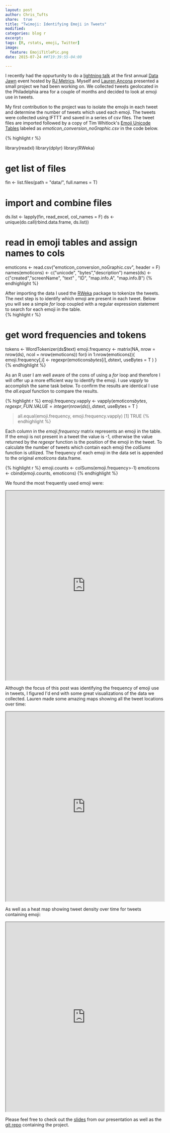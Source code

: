 ```yaml
---
layout: post
author: Chris_Tufts
share:  true
title: "Twimoji: Identifying Emoji in Tweets"
modified:
categories: blog r
excerpt:
tags: [R, rstats, emoji, Twitter]
image:
  feature: EmojiTitlePic.png
date: 2015-07-24 ##T19:39:55-04:00

---
```


I recently had the oppurtunity to do a [lightning talk](https://blog.rjmetrics.com/2015/07/22/heres-what-went-down-at-phillys-first-annual-data-jawn/) at the first annual [Data Jawn](http://rjmetrics.ticketleap.com/data-jawn/details) event hosted by [RJ Metrics](https://rjmetrics.com/).  Myself and [Lauren Ancona](https://twitter.com/laurenancona) presented a small project we had been working on.  We collected tweets geolocated in the Philadelphia area for a couple of months and decided to look at emoji use in tweets.  

My first contribution to the project was to isolate the emojis in each tweet and determine the number of tweets which used each emoji.  The tweets were collected using IFTTT and saved in a series of csv files. The tweet files are imported followed by a copy of Tim Whitlock's [Emoji Unicode Tables](http://apps.timwhitlock.info/emoji) labeled as <i>emoticon_conversion_noGraphic.csv</i> in the code below.   

{% highlight r %}

library(readxl)
library(dplyr)
library(RWeka)

# get list of files
fin <- list.files(path = "data/", full.names = T)
# import and combine files
ds.list <- lapply(fin, read_excel, col_names = F)
ds <- unique(do.call(rbind.data.frame, ds.list))
# read in emoji tables and assign names to cols
emoticons <- read.csv("emoticon_conversion_noGraphic.csv", header = F)
names(emoticons) <- c("unicode", "bytes","description")
names(ds) <- c("created","screenName", "text" , "ID", "map.info.A", "map.info.B")
{% endhighlight %}


After importing the data I used the [RWeka](https://cran.r-project.org/web/packages/RWeka/index.html) package to tokenize the tweets. The next step is to identify which emoji are present in each tweet.  Below you will see a simple <i>for</i> loop coupled with a regular expression statement to search for each emoji in the table.   
{% highlight r %}
# get word frequencies and tokens
tokens <- WordTokenizer(ds$text)
emoji.frequency <- matrix(NA, nrow = nrow(ds), ncol = nrow(emoticons))
for(i in 1:nrow(emoticons)){
  emoji.frequency[,i] <- regexpr(emoticons$bytes[i],ds$text, useBytes = T )
}
{% endhighlight %}

As an R user I am well aware of the cons of using a <i>for</i> loop and therefore I will offer up a more efficient way to identify the emoji.  I use <i>vapply</i> to accomplish the same task below.  To confirm the results are identical I use the <i>all.equal</i> function to compare the results. 

{% highlight r %}
emoji.frequency.vapply <- vapply(emoticons$bytes,
                                   regexpr,FUN.VALUE = integer(nrow(ds)),
                                   ds$text, useBytes = T )

> all.equal(emoji.frequency, emoji.frequency.vapply)
[1] TRUE
{% endhighlight %}


Each column in the <i>emoji.frequency</i> matrix represents an emoji in the table.  If the emoji is not present in a tweet the value is -1, otherwise the value returned by the <i>regexpr</i> function is the position of the emoji in the tweet.  To calculate the number of tweets which contain each emoji the <i>colSums</i> function is utilized. The frequency of each emoji in the data set is appended to the original <i>emoticons</i> data.frame. 

{% highlight r %}
emoji.counts <- colSums(emoji.frequency>-1)
emoticons <- cbind(emoji.counts, emoticons)
{% endhighlight %}

We found the most frequently used emoji were: 

<iframe src="http://laurenancona.github.io/twimoji/#/6" width="100%" height="600px"></iframe> 

Although the focus of this post was identifying the frequency of emoji use in tweets, I figured I'd end with some great visualizations of the data we collected. Lauren made some amazing maps showing all the tweet locations over time: 

<iframe src="http://laurenancona.github.io/twimoji/web/all-tweets.html" width="100%" height="600px"></iframe> 

As well as a heat map showing tweet density over time for tweets containing emoji:

<iframe src="http://laurenancona.github.io/twimoji/web/emoji-tweets.html" width="100%" height="600px"></iframe> 

Please feel free to check out the [slides](http://laurenancona.github.io/twimoji/#/) from our presentation as well as the [git repo](https://github.com/laurenancona/twimoji) containing the project. 

[jekyll-gh]: https://github.com/jekyll/jekyll
[jekyll]:    http://jekyllrb.com
